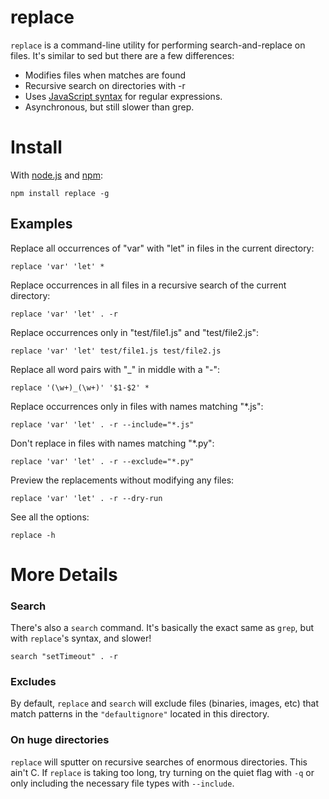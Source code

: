 # replace
`replace` is a command-line utility for performing search-and-replace on files. It's similar to sed but there are a few differences:

* Modifies files when matches are found
* Recursive search on directories with -r
* Uses [JavaScript syntax](https://developer.mozilla.org/en/JavaScript/Guide/Regular_Expressions#Using_Simple_Patterns) for regular expressions.
* Asynchronous, but still slower than grep.

# Install
With [node.js](http://nodejs.org/) and [npm](http://github.com/isaacs/npm):

	npm install replace -g


## Examples

Replace all occurrences of "var" with "let" in files in the current directory:

```
replace 'var' 'let' *
```

Replace occurrences in all files in a recursive search of the current directory:

```
replace 'var' 'let' . -r
```

Replace occurrences only in "test/file1.js" and "test/file2.js":

```
replace 'var' 'let' test/file1.js test/file2.js
```

Replace all word pairs with "_" in middle with a "-":

```
replace '(\w+)_(\w+)' '$1-$2' *
```

Replace occurrences only in files with names matching "*.js":

```
replace 'var' 'let' . -r --include="*.js"
```

Don't replace in files with names matching "*.py":

```
replace 'var' 'let' . -r --exclude="*.py"
```

Preview the replacements without modifying any files:

```
replace 'var' 'let' . -r --dry-run
```

See all the options:

```
replace -h
```

# More Details

### Search
There's also a `search` command. It's basically the exact same as `grep`, but with `replace`'s syntax, and slower!

```
search "setTimeout" . -r
```

### Excludes
By default, `replace` and `search` will exclude files (binaries, images, etc) that match patterns in the `"defaultignore"` located in this directory.

### On huge directories
`replace` will sputter on recursive searches of enormous directories. This ain't C. If `replace` is taking too long, try turning on the quiet flag with `-q` or only including the necessary file types with `--include`.
